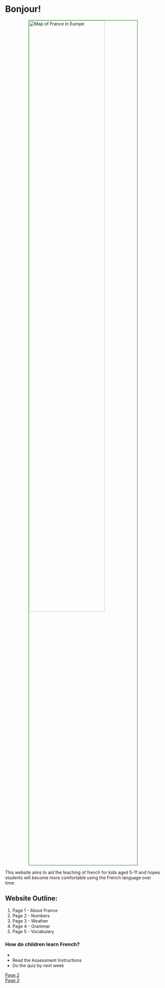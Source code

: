 <h1> Bonjour!</h1> 
<img style="width:70%; border:1px solid green; margin-left:15%;
src= "https://study.com/cimages/multimages/16/europe_tricolor_flags.png" alt= "Map of France in Europe" >
</a>

<p>This website aims to aid the teaching of french for kids aged 5-11 and hopes students will become more comfortable using the French language over time.</p>

  
<h2> Website Outline:</h2> 
  <ol>
  <li> Page 1 - About France </li>
  <li> Page 2 - Numbers </li>
  <li> Page 3 - Weather </li>
  <li> Page 4 - Grammar </li>
  <li> Page 5 - Vocabulary </li>  
  </ol>

  <h3> How do children learn French? </h3> 
  <ul>
  <li></li>
  <li>Read the Assessment Instructions</li>
  <li>Do the quiz by next week</li>
   
  </ul>

<p> 
  <a href="page2.html">Page 2</a> <br>
  <a href="page3.html">Page 3</a>
</p>
